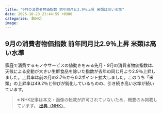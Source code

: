 ```yaml
---
title: "9月の消費者物価指数 前年同月比2.9％上昇 米類は高い水準"
date: 2025-10-23 23:44:59 +0900
categories: [NHK]
image: 
---
```

## 9月の消費者物価指数 前年同月比2.9％上昇 米類は高い水準

家庭で消費するモノやサービスの値動きをみる先月・9月の消費者物価指数は、天候による変動が大きい生鮮食品を除いた指数が去年の同じ月より2.9％上昇しました。上昇率は前の月の2.7％から0.2ポイント拡大しました。このうち「米類」の上昇率は49.2％と伸びが鈍化しているものの、引き続き高い水準が続いています。

> ※ NHK記事は本文・画像の転載が許可されていないため、概要のみ掲載しています。
[出典（NHK）](http://www3.nhk.or.jp/news/html/20251024/k10014957751000.html)
